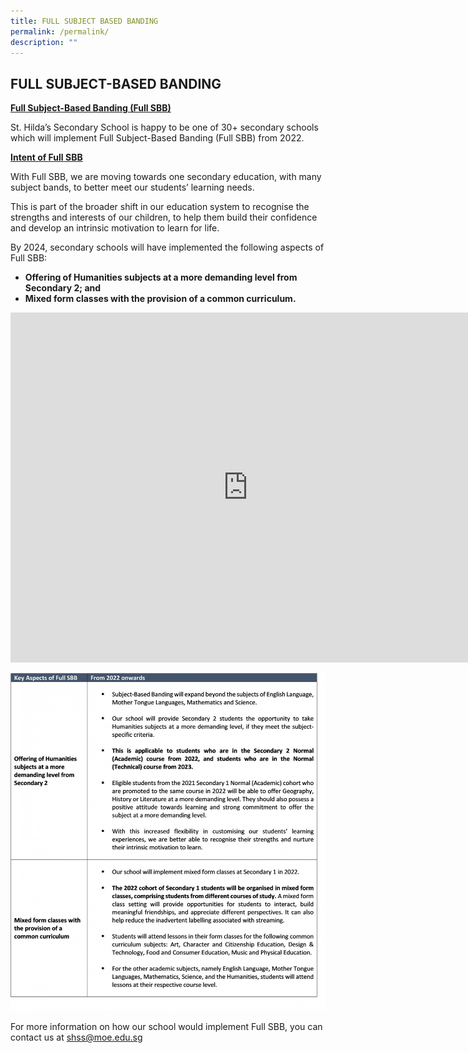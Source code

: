 ```yaml
---
title: FULL SUBJECT BASED BANDING
permalink: /permalink/
description: ""
---
```

**FULL SUBJECT-BASED BANDING**
------------------------------

**<u>Full Subject-Based Banding (Full SBB)</u>**

St. Hilda’s Secondary School is happy to be one of 30+ secondary schools which will implement Full Subject-Based Banding (Full SBB) from 2022.

**<u>Intent of Full SBB</u>**

With Full SBB, we are moving towards one secondary education, with many subject bands, to better meet our students’ learning needs.

This is part of the broader shift in our education system to recognise the strengths and interests of our children, to help them build their confidence and develop an intrinsic motivation to learn for life.

By 2024, secondary schools will have implemented the following aspects of Full SBB:

*   **Offering of Humanities subjects at a more demanding level from Secondary 2; and**
*   **Mixed form classes with the provision of a common curriculum.**


<iframe width="760" height="560" src="https://www.youtube.com/embed/JMc_GispPmk" title="Explaining Full Subject-Based Banding" frameborder="0" allow="accelerometer; autoplay; clipboard-write; encrypted-media; gyroscope; picture-in-picture" allowfullscreen=""></iframe>


![](/images/Hildan%20Experience/FSSB%20Table.jpg)

For more information on how our school would implement Full SBB, you can contact us at&nbsp;[shss@moe.edu.sg](mailto:shss@moe.edu.sg)